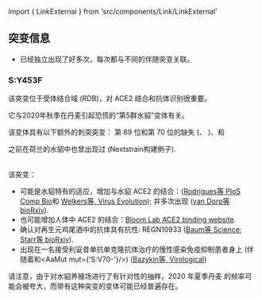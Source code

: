 import { LinkExternal } from 'src/components/Link/LinkExternal'

## 突变信息

- <AaMut mut="S:Y453F"/>已经独立出现了好多次，每次都与不同的伴随突变关联。

### S:Y453F
该突变位于受体结合域 (RDB)，对 ACE2 结合和抗体识别很重要。

它与2020年秋季在丹麦引起恐慌的“第5群水貂”变体有关。

该变体具有以下额外的刺突突变：
第 69 位和第 70 位的缺失 (<Mut name="S:H69-"/>、 <AaMut mut="S:V70-"/>)、<AaMut mut="S:I692V"/>和<AaMut mut="S:M1229I"/>

<AaMut mut="S:Y453F"/> 之前在荷兰的水貂中也曾出现过 (<LinkExternal href="https://nextstrain.org/groups/neherlab/ncov/netherlands?c=gt-S_453&f_country=Netherlands&f_host=Mink">Nextstrain构建例子</LinkExternal>). <br/><br/>


该突变：
- 可能是水貂特有的适应，增加与水貂 ACE2 的结合：([Rodrigues等 PloS Comp Bio](https://journals.plos.org/ploscompbiol/article?id=10.1371/journal.pcbi.1008449)和 [Welkers等, Virus Evolution](https://academic.oup.com/ve/advance-article/doi/10.1093/ve/veaa094/6025194?searchresult=1)); 并多次出现 ([van Dorp等 bioRxiv](https://www.biorxiv.org/content/10.1101/2020.11.16.384743v1)).
- 也可能增加人体中 ACE2 的结合：[Bloom Lab ACE2 binding website](https://jbloomlab.github.io/SARS-CoV-2-RBD_DMS/).
- 确认对再生元鸡尾酒中的抗体具有抗性: REGN10933 ([Baum等 Science](https://science.sciencemag.org/content/369/6506/1014/tab-pdf); [Starr等 bioRxiv](https://www.biorxiv.org/content/10.1101/2020.11.30.405472v1.full)).
- 出现在一名接受利妥昔单抗单克隆抗体治疗的慢性感染免疫抑制患者身上 (伴随着<VarOrLin name="S:H69-"/>和<AaMut mut={'S:V70-'}/>) ([Bazykin等, Virological](https://virological.org/t/emergence-of-y453f-and-69-70hv-mutations-in-a-lymphoma-patient-with-long-term-covid-19/580))

请注意，由于对水貂养殖场进行了有针对性的抽样，2020 年夏季丹麦 <AaMut mut="S:Y453F"/>的频率可能会被夸大，而带有这种突变的变体可能已经普遍存在。
